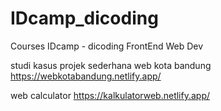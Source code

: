 # IDcamp_dicoding
Courses IDcamp - dicoding FrontEnd Web Dev

studi kasus projek sederhana
web kota bandung
https://webkotabandung.netlify.app/

web calculator
https://kalkulatorweb.netlify.app/
